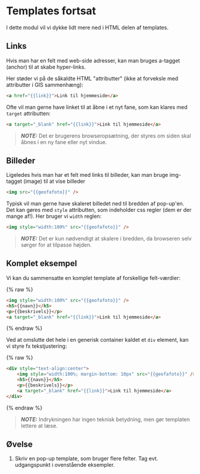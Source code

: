 # Templates fortsat

I dette modul vil vi dykke lidt mere ned i HTML delen af templates.

## Links

Hvis man har en felt med web-side adresser, kan man bruges a-tagget (anchor) til at skabe hyper-links.   

Her støder vi på de såkaldte HTML "attributter" (ikke at forveksle med attributter i GIS sammenhæng): 

```html
<a href="{{link}}">Link til hjemmeside</a>
```

Ofte vil man gerne have linket til at åbne i et nyt fane, som kan klares med `target` attributten:

```html
<a target="_blank" href="{{link}}">Link til hjemmeside</a>
```

> **_NOTE:_**  Det er brugerens browseropsætning, der styres om siden skal åbnes i en ny fane eller nyt vindue.

## Billeder

Ligeledes hvis man har et felt med links til billeder, kan man bruge img-tagget (image) til at vise billeder

```html
<img src="{{geofafoto}}" />
```

Typisk vil man gerne have skaleret billedet ned til bredden af pop-up'en. Det kan gøres med `style` attributten, som indeholder 
css regler (dem er der mange af!). Her bruger vi `width` reglen:

```html
<img style="width:100%" src="{{geofafoto}}" />
```

> **_NOTE:_**  Det er kun nødvendigt at skalere i bredden, da browseren selv sørger for at tilpasse højden.

## Komplet eksempel

Vi kan du sammensatte en komplet template af forskellige felt-værdier:

{% raw %}
```html
<img style="width:100%" src="{{geofafoto}}" />
<h5>{{navn}}</h5>
<p>{{beskrivels}}</p>
<a target="_blank" href="{{link}}">Link til hjemmeside</a>
```
{% endraw %}

Ved at omslutte det hele i en generisk container kaldet et `div` element, kan vi styre fx tekstjustering: 

{% raw %}
```html
<div style="text-align:center">
    <img style="width:100%; margin-bottom: 10px" src="{{geofafoto}}" />
    <h5>{{navn}}</h5>
    <p>{{beskrivels}}</p>
    <a target="_blank" href="{{link}}">Link til hjemmeside</a>
</div>
```
{% endraw %}

> **_NOTE:_**  Indrykningen har ingen teknisk betydning, men gør templaten lettere at læse.

## Øvelse

1. Skriv en pop-up template, som bruger flere felter. Tag evt. udgangspunkt i ovenstående eksempler.
